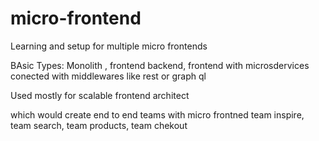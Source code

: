 # micro-frontend
Learning and setup for multiple micro frontends

BAsic Types:
Monolith , frontend backend, frontend with microsdervices conected with middlewares like rest or graph ql

Used mostly for scalable frontend architect

which would create end to end teams with micro frontned
team inspire, team search, team products, team chekout
